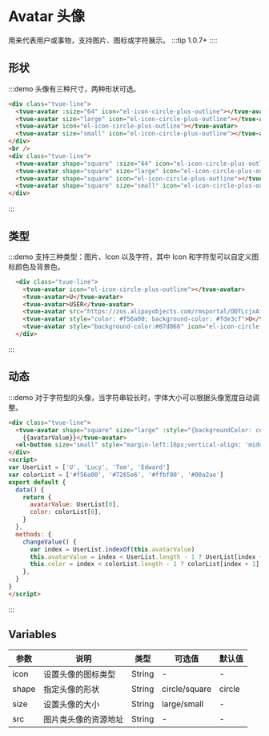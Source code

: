 
# Avatar 头像
用来代表用户或事物，支持图片、图标或字符展示。
:::tip
 1.0.7+
::::

## 形状
:::demo 头像有三种尺寸，两种形状可选。
```html
<div class="tvue-line">
  <tvue-avatar :size="64" icon="el-icon-circle-plus-outline"></tvue-avatar>
  <tvue-avatar size="large" icon="el-icon-circle-plus-outline"></tvue-avatar>
  <tvue-avatar icon="el-icon-circle-plus-outline"></tvue-avatar>
  <tvue-avatar size="small" icon="el-icon-circle-plus-outline"></tvue-avatar>
</div>
<br />
<div class="tvue-line">
  <tvue-avatar shape="square" :size="64" icon="el-icon-circle-plus-outline"></tvue-avatar>
  <tvue-avatar shape="square" size="large" icon="el-icon-circle-plus-outline"></tvue-avatar>
  <tvue-avatar shape="square" icon="el-icon-circle-plus-outline"></tvue-avatar>
  <tvue-avatar shape="square" size="small" icon="el-icon-circle-plus-outline"></tvue-avatar>
</div>
```
:::


## 类型
:::demo 支持三种类型：图片、Icon 以及字符，其中 Icon 和字符型可以自定义图标颜色及背景色。
```html
  <div class="tvue-line">
    <tvue-avatar icon="el-icon-circle-plus-outline"></tvue-avatar>
    <tvue-avatar>U</tvue-avatar>
    <tvue-avatar>USER</tvue-avatar>
    <tvue-avatar src="https://zos.alipayobjects.com/rmsportal/ODTLcjxAfvqbxHnVXCYX.png"></tvue-avatar>
    <tvue-avatar style="color: #f56a00; background-color: #fde3cf">U</tvue-avatar>
    <tvue-avatar style="background-color:#87d068" icon="el-icon-circle-plus-outline"></tvue-avatar>
  </div>
```
:::

## 动态
:::demo  对于字符型的头像，当字符串较长时，字体大小可以根据头像宽度自动调整。
```html
<div class="tvue-line">
  <tvue-avatar shape="square" size="large" :style="{backgroundColor: color, verticalAlign: 'middle'}">
    {{avatarValue}}</tvue-avatar>
  <el-button size="small" style="margin-left:16px;vertical-align: 'middle'" @click="changeValue">改变</el-button>
</div>
<script>
var UserList = ['U', 'Lucy', 'Tom', 'Edward']
var colorList = ['#f56a00', '#7265e6', '#ffbf00', '#00a2ae']
export default {
  data() {
    return {
      avatarValue: UserList[0],
      color: colorList[0],
    }
  },
  methods: {
    changeValue() {
      var index = UserList.indexOf(this.avatarValue)
      this.avatarValue = index < UserList.length - 1 ? UserList[index + 1] : UserList[0]
      this.color = index < colorList.length - 1 ? colorList[index + 1] : colorList[0]
    },
  }
}
</script>

```
:::


## Variables

|参数|说明|类型|可选值|默认值|
|-------------|-------------------------------------------------------------|--------|------|------|
|icon|设置头像的图标类型|String|-|-|
|shape|指定头像的形状|String|circle/square|circle|
|size|设置头像的大小|String|large/small|-|
|src|	图片类头像的资源地址|String|-|-|

